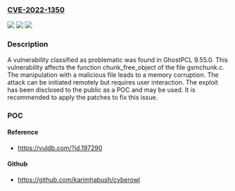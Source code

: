 ### [CVE-2022-1350](https://cve.mitre.org/cgi-bin/cvename.cgi?name=CVE-2022-1350)
![](https://img.shields.io/static/v1?label=Product&message=GhostPCL&color=blue)
![](https://img.shields.io/static/v1?label=Version&message=9.55.0%20&color=brightgreen)
![](https://img.shields.io/static/v1?label=Vulnerability&message=CWE-119%20Memory%20Corruption&color=brightgreen)

### Description

A vulnerability classified as problematic was found in GhostPCL 9.55.0. This vulnerability affects the function chunk_free_object of the file gsmchunk.c. The manipulation with a malicious file leads to a memory corruption. The attack can be initiated remotely but requires user interaction. The exploit has been disclosed to the public as a POC and may be used. It is recommended to apply the patches to fix this issue.

### POC

#### Reference
- https://vuldb.com/?id.197290

#### Github
- https://github.com/karimhabush/cyberowl

